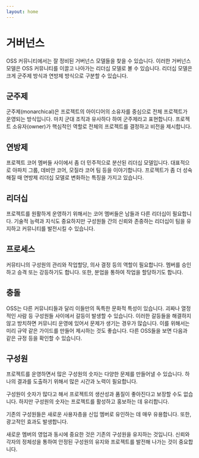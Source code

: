 ```yaml
---
layout: home
---
```

# 거버넌스
OSS 커뮤니티에서는 잘 정비된 거버넌스 모델들을 찾을 수 있습니다. 
이러한 거버넌스 모델은 OSS 커뮤니티를 이끌고 나아가는 리더십 모델로 볼 수 있습니다. 리더십 모델은 크게 군주제 방식과 연방제 방식으로 구분할 수 있습니다.

## 군주제
군주제(monarchical)은 프로젝트의 아이디어의 소유자를 중심으로 전체 프로젝트가 운영되는 방식입니다. 
마치 군대 조직과 유사하다 하여 군주제라고 표현합니다. 
프로젝트 소유자(owner)가 핵심적인 역할로 전체의 프로젝트를 결정하고 비전을 제시합니다.

## 연방제
프로젝트 코어 멤버들 사이에서 좀 더 민주적으로 분산된 리더십 모델입니다. 
대표적으로 아파치 그룹, 데비안 코어, 모질라 코어 팀 등을 이야기합니다. 
프로젝트가 좀 더 성숙해질 때 연방제 리더십 모델로 변화하는 특징을 가지고 있습니다.

## 리더십
프로젝트를 원활하게 운영하기 위해서는 코어 멤버들은 남들과 다른 리더십이 필요합니다. 
기술적 능력과 지식도 중요하지만 구성원들 간의 신뢰와 존중하는 리더십이 팀을 유지하고 커뮤니티를 발전시킬 수 있습니다.

## 프로세스
커뮤티니의 구성원의 관리와 작업할당, 의사 결정 등의 역할이 필요합니다. 멤버를 승인하고 승격 또는 강등하기도 합니다. 
또한, 분업을 통하여 작업을 할당하기도 합니다.

## 충돌
OSS는 다른 커뮤니티들과 달리 이들만의 독특한 문화적 특성이 있습니다. 
괴짜나 열정적인 사람 등 구성원들 사이에서 갈등이 발생할 수 있습니다. 
이러한 갈등들을 해결하지 않고 방치하면 커뮤니티 운영에 있어서 문제가 생기는 경우가 많습니다. 
이를 위해서는 미리 규약 같은 가이드를 만들어 제시하는 것도 좋습니다. 
다른 OSS들을 보면 다음과 같은 규정 등을 확인할 수 있습니다.

## 구성원
프로젝트를 운영하면서 많은 구성원의 숫자는 다양한 문제를 만들어낼 수 있습니다. 
하나의 결과를 도출하기 위해서 많은 시간과 노력이 필요합니다.

구성원이 숫자가 많다고 해서 프로젝트의 생산성과 품질이 좋아진다고 보장할 수도 없습니다. 
하지만 구성원의 숫자는 프로젝트를 활성하고 홍보하는 데 유리합니다.

기존의 구성원들은 새로운 사용자층을 신입 멤버로 유인하는 데 매우 유용합니다. 
또한, 광고적인 효과도 발생합니다.

새로운 멤버의 영업과 동시에 중요한 것은 기존의 구성원을 유지하는 것입니다.
신뢰와 각자의 정체성을 통하여 안정된 구성원의 유지와 프로젝트를 발전해 나가는 것이 중요합니다.
